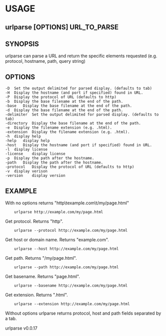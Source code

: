 
# USAGE

## urlparse [OPTIONS] URL_TO_PARSE

## SYNOPSIS

urlparse can parse a URL and return the specific elements
requested (e.g. protocol, hostname, path, query string)

## OPTIONS

	-D	Set the output delimited for parsed display. (defaults to tab)
	-H	Display the hostname (and port if specified) found in URL.
	-P	Display the protocol of URL (defaults to http)
	-b	Display the base filename at the end of the path.
	-base	Display the base filename at the end of the path.
	-d	Display the base filename at the end of the path.
	-delimiter	Set the output delimited for parsed display. (defaults to tab)
	-directory	Display the base filename at the end of the path.
	-e	Display the filename extension (e.g. .html).
	-extension	Display the filename extension (e.g. .html).
	-h	display help
	-help	display help
	-host	Display the hostname (and port if specified) found in URL.
	-l	display license
	-license	display license
	-p	Display the path after the hostname.
	-path	Display the path after the hostname.
	-protocol	Display the protocol of URL (defaults to http)
	-v	display verison
	-version	display version

## EXAMPLE

With no options returns "http\texample.com\t/my/page.html"

```shell
    urlparse http://example.com/my/page.html
```

Get protocol. Returns "http".

```shell
    urlparse --protocol http://example.com/my/page.html
```

Get host or domain name.  Returns "example.com".

```shell
    urlparse --host http://example.com/my/page.html
```

Get path. Returns "/my/page.html".

```shell
    urlparse --path http://example.com/my/page.html
```

Get basename. Returns "page.html".

```shell
    urlparse --basename http://example.com/my/page.html
```

Get extension. Returns ".html".

```shell
    urlparse --extension http://example.com/my/page.html
```

Without options urlparse returns protocol, host and path
fields separated by a tab.


urlparse v0.0.17
